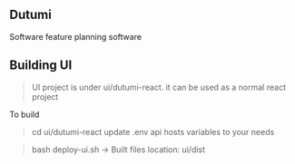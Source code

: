 ## Dutumi

Software feature planning software




## Building UI
> UI project is under ui/dutumi-react. it can be used as a normal react project

To build
> cd ui/dutumi-react
> update .env api hosts variables to your needs

> bash deploy-ui.sh
-> Built files location: ui/dist

